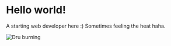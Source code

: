 ﻿# Hello world!
 A starting web developer here :) 
 Sometimes feeling the heat haha.
 
  
   ![Dru burning](https://user-images.githubusercontent.com/69966853/110665327-edef5d80-81d0-11eb-9ea9-496e449c45ee.jpg)

